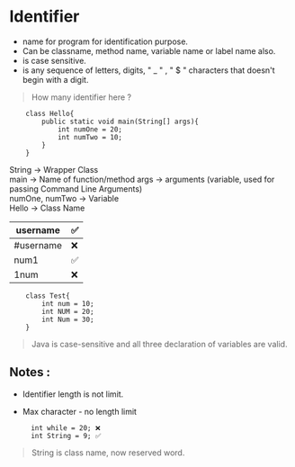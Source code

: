 # Identifier

- name for program for identification purpose.
- Can be classname, method name, variable name or label name also.
- is case sensitive.
- is any sequence of letters, digits, " _ " , " $ " characters that doesn't begin with a digit.

> How many identifier here ?

        class Hello{
            public static void main(String[] args){
                int numOne = 20;
                int numTwo = 10;
            }
        }

String -> Wrapper Class  
main -> Name of function/method
args -> arguments (variable, used for passing Command Line Arguments)  
numOne, numTwo -> Variable  
Hello -> Class Name  

| username  | ✅ |
|-----------|---|
| #username | ❌ |
| num1      | ✅ | 
| 1num      | ❌ | 

        class Test{
            int num = 10;
            int NUM = 20;
            int Num = 30;
        }

> Java is case-sensitive and all three declaration of variables are valid.

## Notes :  
- Identifier length is not limit. 
- Max character - no length limit 
  
        int while = 20; ❌
        int String = 9; ✅

> String is class name, now reserved word.
  



